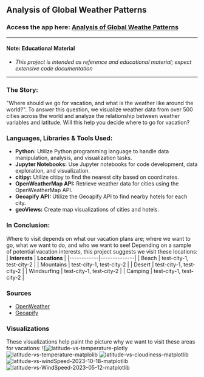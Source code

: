 ## Analysis of Global Weather Patterns
### Access the app here: [Analysis of Global Weathe Patterns](https://robert-z-lehr.github.io/Analysis-of-Global-Weather-Patterns/)
---
#### __Note__: Educational Material
- _This project is intended as reference and educational material; expect extensive code documentation_
---


### __The Story:__
"Where should we go for vacation, and what is the weather like around the world?". To answer this question, we visualize weather data from over 500 cities across the world and analyze the relationship between weather variables and latitude. Will this help you decide where to go for vacation?

### Languages, Libraries & Tools Used:
- **Python:** Utilize Python programming language to handle data manipulation, analysis, and visualization tasks.
- **Jupyter Notebooks:** Use Jupyter notebooks for code development, data exploration, and visualization.
- **citipy:** Utilize citipy to find the nearest city based on coordinates.
- **OpenWeatherMap API:** Retrieve weather data for cities using the OpenWeatherMap API.
- **Geoapify API:** Utilize the Geoapify API to find nearby hotels for each city.
- **geoViews:** Create map visualizations of cities and hotels.

### In Conclusion:
Where to visit depends on what our vacation plans are; where we want to go, what we want to do, and who we want to see! Depending on a sample of potential vacation interests, this project suggests we visit these locations:
| __Interests__ | __Locations__ |
|------------|--------------|
| Beach | test-city-1, test-city-2 |
| Mountains | test-city-1, test-city-2 |
| Desert | test-city-1, test-city-2 |
| Windsurfing | test-city-1, test-city-2 |
| Camping | test-city-1, test-city-2 |

### Sources
- [OpenWeather](https://openweathermap.org/)
- [Geoapify](https://www.geoapify.com/)

### Visualizations
These visualizations help paint the picture why we want to visit these areas for vacations:
![![latitude-vs-temperature-plotly](https://github.com/robert-z-lehr/Analysis-of-Global-Weather-Patterns/blob/main/images/latitude-vs-temperature-plotly.png)
![latitude-vs-temperature-matplolib](https://github.com/robert-z-lehr/Analysis-of-Global-Weather-Patterns/blob/main/images/latitude-vs-temperature-matplotlib.png)
![latitude-vs-cloudiness-matplotlib](https://github.com/robert-z-lehr/Analysis-of-Global-Weather-Patterns/blob/main/images/latitude-vs-cloudiness-matplotlib.png)
![latitude-vs-windSpeed-2023-10-18-matplotlib](https://github.com/robert-z-lehr/Analysis-of-Global-Weather-Patterns/blob/main/images/latitude-vs-windspeed-2023-10-18-matplotlib.png)
![latitude-vs-WindSpeed-2023-05-12-matplotlib](https://github.com/robert-z-lehr/Analysis-of-Global-Weather-Patterns/blob/main/images/latitude-vs-windspeed-2023-05-12-matplotlib.png)